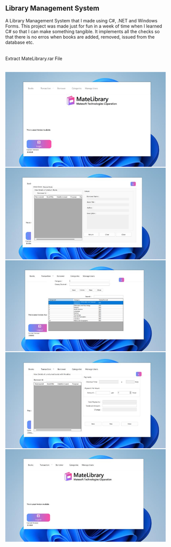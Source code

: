 <h2>Library Management System</h2>
A Library Management System that I made using C#, .NET and Windows Forms. This project was made just for fun in a week of time when I learned C# so that I can make something tangible. It implements all the checks so that there is no erros when books are added, removed, issued from the database etc.

<BR>
<BR>
<BR>
Extract MateLibrary.rar File
<BR>
<BR>
<BR>


<CENTER>
  <img src="2.jpg" alt="" />
  <img src="3.jpg" alt="" />
   <img src="4.jpg" alt="" />
  <img src="5.jpg" alt="" />
  <img src=6.jpg" alt="" />
  <CENTER>
</div>
